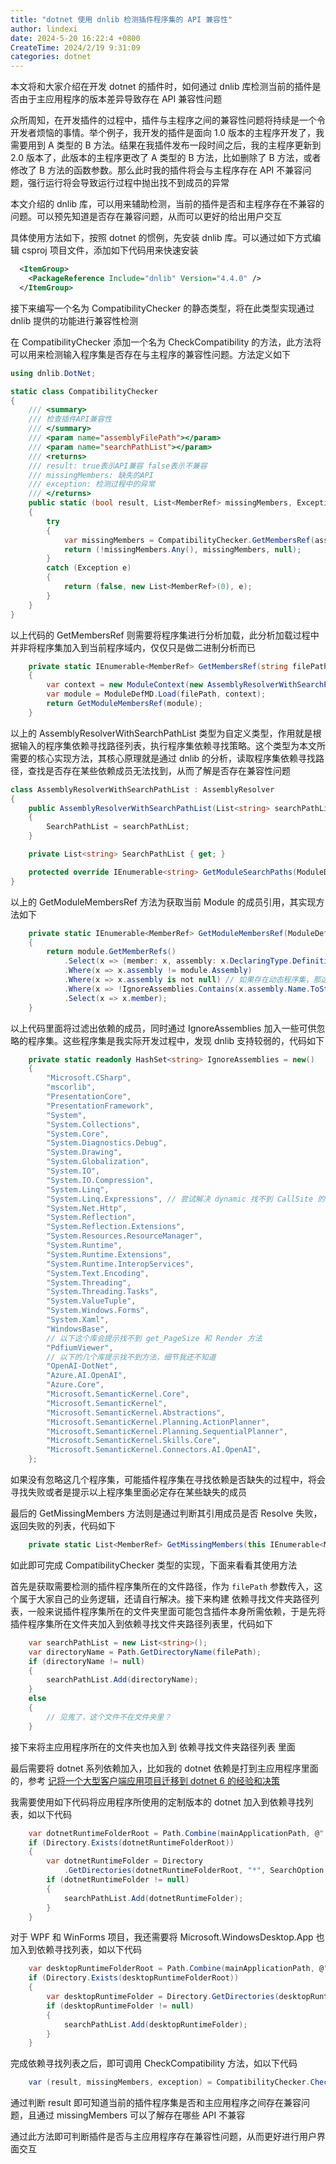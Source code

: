 ```yaml
---
title: "dotnet 使用 dnlib 检测插件程序集的 API 兼容性"
author: lindexi
date: 2024-5-20 16:22:4 +0800
CreateTime: 2024/2/19 9:31:09
categories: dotnet
---
```


本文将和大家介绍在开发 dotnet 的插件时，如何通过 dnlib 库检测当前的插件是否由于主应用程序的版本差异导致存在 API 兼容性问题

<!--more-->


<!-- CreateTime:2024/2/19 9:31:09 -->

<!-- 发布 -->
<!-- 博客 -->

众所周知，在开发插件的过程中，插件与主程序之间的兼容性问题将持续是一个令开发者烦恼的事情。举个例子，我开发的插件是面向 1.0 版本的主程序开发了，我需要用到 A 类型的 B 方法。结果在我插件发布一段时间之后，我的主程序更新到 2.0 版本了，此版本的主程序更改了 A 类型的 B 方法，比如删除了 B 方法，或者修改了 B 方法的函数参数。那么此时我的插件将会与主程序存在 API 不兼容问题，强行运行将会导致运行过程中抛出找不到成员的异常

本文介绍的 dnlib 库，可以用来辅助检测，当前的插件是否和主程序存在不兼容的问题。可以预先知道是否存在兼容问题，从而可以更好的给出用户交互

具体使用方法如下，按照 dotnet 的惯例，先安装 dnlib 库。可以通过如下方式编辑 csproj 项目文件，添加如下代码用来快速安装

```xml
  <ItemGroup>
    <PackageReference Include="dnlib" Version="4.4.0" />
  </ItemGroup>
```

接下来编写一个名为 CompatibilityChecker 的静态类型，将在此类型实现通过 dnlib 提供的功能进行兼容性检测

在 CompatibilityChecker 添加一个名为 CheckCompatibility 的方法，此方法将可以用来检测输入程序集是否存在与主程序的兼容性问题。方法定义如下

```csharp
using dnlib.DotNet;

static class CompatibilityChecker
{
    /// <summary>
    /// 检查插件API兼容性
    /// </summary>
    /// <param name="assemblyFilePath"></param>
    /// <param name="searchPathList"></param>
    /// <returns>
    /// result: true表示API兼容 false表示不兼容
    /// missingMembers: 缺失的API
    /// exception: 检测过程中的异常
    /// </returns>
    public static (bool result, List<MemberRef> missingMembers, Exception? exception) CheckCompatibility(string assemblyFilePath, List<string> searchPathList)
    {
        try
        {
            var missingMembers = CompatibilityChecker.GetMembersRef(assemblyFilePath, searchPathList).GetMissingMembers();
            return (!missingMembers.Any(), missingMembers, null);
        }
        catch (Exception e)
        {
            return (false, new List<MemberRef>(0), e);
        }
    }
}
```

以上代码的 GetMembersRef 则需要将程序集进行分析加载，此分析加载过程中并非将程序集加入到当前程序域内，仅仅只是做二进制分析而已

```csharp
    private static IEnumerable<MemberRef> GetMembersRef(string filePath, List<string> searchPathList)
    {
        var context = new ModuleContext(new AssemblyResolverWithSearchPathList(searchPathList));
        var module = ModuleDefMD.Load(filePath, context);
        return GetModuleMembersRef(module);
    }
```

以上的 AssemblyResolverWithSearchPathList 类型为自定义类型，作用就是根据输入的程序集依赖寻找路径列表，执行程序集依赖寻找策略。这个类型为本文所需要的核心实现方法，其核心原理就是通过 dnlib 的分析，读取程序集依赖寻找路径，查找是否存在某些依赖成员无法找到，从而了解是否存在兼容性问题

```csharp
class AssemblyResolverWithSearchPathList : AssemblyResolver
{
    public AssemblyResolverWithSearchPathList(List<string> searchPathList)
    {
        SearchPathList = searchPathList;
    }

    private List<string> SearchPathList { get; }

    protected override IEnumerable<string> GetModuleSearchPaths(ModuleDef module) => base.GetModuleSearchPaths(module).Concat(SearchPathList);
}
```

以上的 GetModuleMembersRef 方法为获取当前 Module 的成员引用，其实现方法如下

```csharp
    private static IEnumerable<MemberRef> GetModuleMembersRef(ModuleDefMD module)
    {
        return module.GetMemberRefs()
            .Select(x => (member: x, assembly: x.DeclaringType.DefinitionAssembly))
            .Where(x => x.assembly != module.Assembly)
            .Where(x => x.assembly is not null) // 如果存在动态程序集，那这里可能拿到空值
            .Where(x => !IgnoreAssemblies.Contains(x.assembly.Name.ToString())) // 这是可选的
            .Select(x => x.member);
    }
```

以上代码里面将过滤出依赖的成员，同时通过 IgnoreAssemblies 加入一些可供忽略的程序集。这些程序集是我实际开发过程中，发现 dnlib 支持较弱的，代码如下

```csharp
    private static readonly HashSet<string> IgnoreAssemblies = new()
    {
        "Microsoft.CSharp",
        "mscorlib",
        "PresentationCore",
        "PresentationFramework",
        "System",
        "System.Collections",
        "System.Core",
        "System.Diagnostics.Debug",
        "System.Drawing",
        "System.Globalization",
        "System.IO",
        "System.IO.Compression",
        "System.Linq",
        "System.Linq.Expressions", // 尝试解决 dynamic 找不到 CallSite 的锅
        "System.Net.Http",
        "System.Reflection",
        "System.Reflection.Extensions",
        "System.Resources.ResourceManager",
        "System.Runtime",
        "System.Runtime.Extensions",
        "System.Runtime.InteropServices",
        "System.Text.Encoding",
        "System.Threading",
        "System.Threading.Tasks",
        "System.ValueTuple",
        "System.Windows.Forms",
        "System.Xaml",
        "WindowsBase",
        // 以下这个库会提示找不到 get_PageSize 和 Render 方法
        "PdfiumViewer",
        // 以下的几个库提示找不到方法，细节我还不知道
        "OpenAI-DotNet",
        "Azure.AI.OpenAI",
        "Azure.Core",
        "Microsoft.SemanticKernel.Core",
        "Microsoft.SemanticKernel",
        "Microsoft.SemanticKernel.Abstractions",
        "Microsoft.SemanticKernel.Planning.ActionPlanner",
        "Microsoft.SemanticKernel.Planning.SequentialPlanner",
        "Microsoft.SemanticKernel.Skills.Core",
        "Microsoft.SemanticKernel.Connectors.AI.OpenAI",
    };
```

如果没有忽略这几个程序集，可能插件程序集在寻找依赖是否缺失的过程中，将会寻找失败或者是提示以上程序集里面必定存在某些缺失的成员

最后的 GetMissingMembers 方法则是通过判断其引用成员是否 Resolve 失败，返回失败的列表，代码如下

```csharp
    private static List<MemberRef> GetMissingMembers(this IEnumerable<MemberRef> members) => members.Where(x => x.Resolve() == null).ToList();
```

如此即可完成 CompatibilityChecker 类型的实现，下面来看看其使用方法

首先是获取需要检测的插件程序集所在的文件路径，作为 `filePath` 参数传入，这个属于大家自己的业务逻辑，还请自行解决。接下来构建 依赖寻找文件夹路径列表，一般来说插件程序集所在的文件夹里面可能包含插件本身所需依赖，于是先将插件程序集所在文件夹加入到依赖寻找文件夹路径列表里，代码如下

```csharp
    var searchPathList = new List<string>();
    var directoryName = Path.GetDirectoryName(filePath);
    if (directoryName != null)
    {
        searchPathList.Add(directoryName);
    }
    else
    {
        // 见鬼了，这个文件不在文件夹里？
    }
```

接下来将主应用程序所在的文件夹也加入到 依赖寻找文件夹路径列表 里面

最后需要将 dotnet 系列依赖加入，比如我的 dotnet 依赖是打到主应用程序里面的，参考 [记将一个大型客户端应用项目迁移到 dotnet 6 的经验和决策](https://blog.lindexi.com/post/%E8%AE%B0%E5%B0%86%E4%B8%80%E4%B8%AA%E5%A4%A7%E5%9E%8B%E5%AE%A2%E6%88%B7%E7%AB%AF%E5%BA%94%E7%94%A8%E9%A1%B9%E7%9B%AE%E8%BF%81%E7%A7%BB%E5%88%B0-dotnet-6-%E7%9A%84%E7%BB%8F%E9%AA%8C%E5%92%8C%E5%86%B3%E7%AD%96.html )

我需要使用如下代码将应用程序所使用的定制版本的 dotnet 加入到依赖寻找列表，如以下代码

```csharp
    var dotnetRuntimeFolderRoot = Path.Combine(mainApplicationPath, @"..\runtime\shared\Microsoft.NETCore.App\");
    if (Directory.Exists(dotnetRuntimeFolderRoot))
    {
        var dotnetRuntimeFolder = Directory
            .GetDirectories(dotnetRuntimeFolderRoot, "*", SearchOption.TopDirectoryOnly).FirstOrDefault();
        if (dotnetRuntimeFolder != null)
        {
            searchPathList.Add(dotnetRuntimeFolder);
        }
    }
```

对于 WPF 和 WinForms 项目，我还需要将 Microsoft.WindowsDesktop.App 也加入到依赖寻找列表，如以下代码

```csharp
    var desktopRuntimeFolderRoot = Path.Combine(mainApplicationPath, @"..\runtime\shared\Microsoft.WindowsDesktop.App\");
    if (Directory.Exists(desktopRuntimeFolderRoot))
    {
        var desktopRuntimeFolder = Directory.GetDirectories(desktopRuntimeFolderRoot, "*", SearchOption.TopDirectoryOnly).FirstOrDefault();
        if (desktopRuntimeFolder != null)
        {
            searchPathList.Add(desktopRuntimeFolder);
        }
    }
```

完成依赖寻找列表之后，即可调用 CheckCompatibility 方法，如以下代码

```csharp
    var (result, missingMembers, exception) = CompatibilityChecker.CheckCompatibility(filePath, searchPathList);
```

通过判断 result 即可知道当前的插件程序集是否和主应用程序之间存在兼容问题，且通过 missingMembers 可以了解存在哪些 API 不兼容

通过此方法即可判断插件是否与主应用程序存在兼容性问题，从而更好进行用户界面交互
